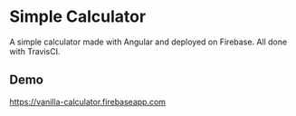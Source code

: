 # Simple Calculator

A simple calculator made with Angular and deployed on Firebase. All done with TravisCI.

## Demo

https://vanilla-calculator.firebaseapp.com
